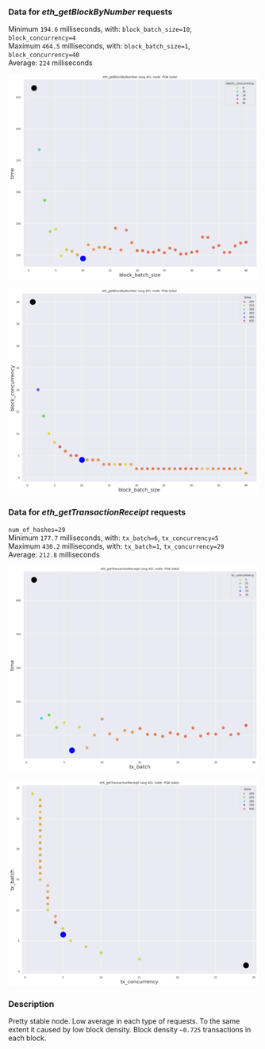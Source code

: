 ### Data for *eth_getBlockByNumber* requests
Minimum `194.6` milliseconds, with: `block_batch_size=10`, `block_concurrency=4`  
Maximum `464.5` milliseconds, with: `block_batch_size=1`, `block_concurrency=40`  
Average: `224` milliseconds

![](get_blocks_1.png)  

![](get_blocks_2.png)

### Data for *eth_getTransactionReceipt* requests
`num_of_hashes=29`  
Minimum `177.7` milliseconds, with: `tx_batch=6`, `tx_concurrency=5`  
Maximum `430.2` milliseconds, with: `tx_batch=1`, `tx_concurrency=29`  
Average: `212.8` milliseconds

![](get_transactions_1.png)

![](get_transactions_2.png)

### Description
Pretty stable node. Low average in each type of requests. To the same extent it caused by low block density.
Block density `~0.725` transactions in each block.
